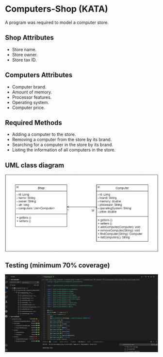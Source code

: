 # Computers-Shop (KATA)
A program was required to model a computer store.

## Shop Attributes
- Store name.
- Store owner.
- Store tax ID.

## Computers Attributes
- Computer brand.
- Amount of memory.
- Processor features.
- Operating system.
- Computer price.

## Required Methods
- Adding a computer to the store.
- Removing a computer from the store by its brand.
- Searching for a computer in the store by its brand.
- Listing the information of all computers in the store.

## UML class diagram
<p align="center">
	  <img src="https://github.com/Ruben-BV/computers_shop/blob/main/2024_11_11_Computer_Shop_UML_Classes.jpg" />
</p>

## Testing (minimum 70% coverage)
<p align="center">
	  <img src="https://github.com/Ruben-BV/computers_shop/blob/main/2024_11_11_Computer_Shop_Test_Coverage.jpg" />
</p>
